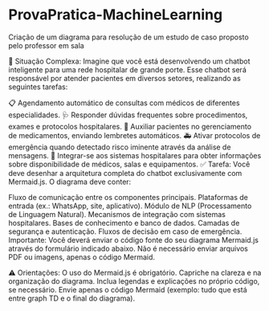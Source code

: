 # ProvaPratica-MachineLearning
Criação de um diagrama para resolução de um estudo de caso proposto pelo professor em sala

📌 Situação Complexa:
Imagine que você está desenvolvendo um chatbot inteligente para uma rede hospitalar de grande porte. Esse chatbot será responsável por atender pacientes em diversos setores, realizando as seguintes tarefas:

📋 Agendamento automático de consultas com médicos de diferentes especialidades.
🩺 Responder dúvidas frequentes sobre procedimentos, exames e protocolos hospitalares.
💊 Auxiliar pacientes no gerenciamento de medicamentos, enviando lembretes automáticos.
🚑 Ativar protocolos de emergência quando detectado risco iminente através da análise de mensagens.
🔗 Integrar-se aos sistemas hospitalares para obter informações sobre disponibilidade de médicos, salas e equipamentos.
✅ Tarefa:
Você deve desenhar a arquitetura completa do chatbot exclusivamente com Mermaid.js. O diagrama deve conter:

Fluxo de comunicação entre os componentes principais.
Plataformas de entrada (ex.: WhatsApp, site, aplicativo).
Módulo de NLP (Processamento de Linguagem Natural).
Mecanismos de integração com sistemas hospitalares.
Bases de conhecimento e banco de dados.
Camadas de segurança e autenticação.
Fluxos de decisão em caso de emergência.
Importante: Você deverá enviar o código fonte do seu diagrama Mermaid.js através do formulário indicado abaixo. Não é necessário enviar arquivos PDF ou imagens, apenas o código Mermaid.

⚠️ Orientações:
O uso do Mermaid.js é obrigatório.
Capriche na clareza e na organização do diagrama.
Inclua legendas e explicações no próprio código, se necessário.
Envie apenas o código Mermaid (exemplo: tudo que está entre graph TD e o final do diagrama).
